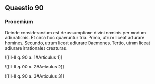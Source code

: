 ## Quaestio 90

### Prooemium

Deinde considerandum est de assumptione divini nominis per modum adiurationis. Et circa hoc quaeruntur tria. Primo, utrum liceat adiurare homines. Secundo, utrum liceat adiurare Daemones. Tertio, utrum liceat adiurare irrationales creaturas.

![[II-II q. 90 a. 1#Articulus 1]]

![[II-II q. 90 a. 2#Articulus 2]]

![[II-II q. 90 a. 3#Articulus 3]]

